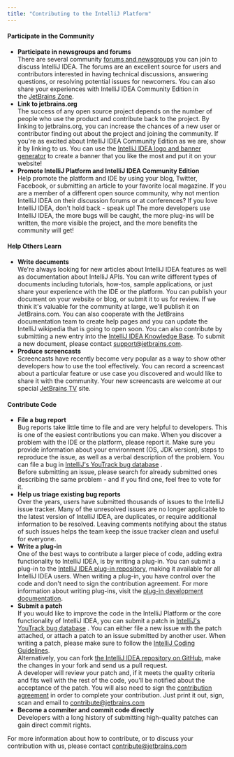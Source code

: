 ```yaml
---
title: "Contributing to the IntelliJ Platform"
---
```


#### Participate in the Community

- **Participate in newsgroups and forums**  
There are several community [forums and newsgroups](http://www.jetbrains.net/devnet/community/idea) you can join to discuss IntelliJ IDEA. The forums are an excellent source for users and contributors interested in having technical discussions, answering questions, or resolving potential issues for newcomers. You can also share your experiences with IntelliJ IDEA Community Edition in the [JetBrains Zone](http://jetbrains.dzone.com/).
- **Link to jetbrains.org**  
The success of any open source project depends on the number of people who use the product and contribute back to the project. By linking to jetbrains.org, you can increase the chances of a new user or contributor finding out about the project and joining the community. If you're as excited about IntelliJ IDEA Community Edition as we are, show it by linking to us. You can use the [IntelliJ IDEA logo and banner generator](http://www.jetbrains.com/idea/features/linklogos.jsp) to create a banner that you like the most and put it on your website!
- **Promote IntelliJ Platform and IntelliJ IDEA Community Edition**  
Help promote the platform and IDE by using your blog, Twitter, Facebook, or submitting an article to your favorite local magazine. If you are a member of a different open source community, why not mention IntelliJ IDEA on their discussion forums or at conferences? If you love IntelliJ IDEA, don't hold back - speak up! The more developers use IntelliJ IDEA, the more bugs will be caught, the more plug-ins will be written, the more visible the project, and the more benefits the community will get!

#### Help Others Learn

- **Write documents**  
We're always looking for new articles about IntelliJ IDEA features as well as documentation about IntelliJ APIs. You can write different types of documents including tutorials, how-tos, sample applications, or just share your experience with the IDE or the platform. You can publish your document on your website or blog, or submit it to us for review. If we think it's valuable for the community at large, we'll publish it on JetBrains.com. You can also cooperate with the JetBrains documentation team to create help pages and you can update the IntelliJ wikipedia that is going to open soon. You can also contribute by submitting a new entry into the [IntelliJ IDEA Knowledge Base](http://www.jetbrains.net/devnet/community/idea/kb). To submit a new document, please contact [support@jetbrains.](mailto:support@jetbrains.com)[com](mailto:screencasts@jetbrains.com).
- **Produce screencasts**  
Screencasts have recently become very popular as a way to show other developers how to use the tool effectively. You can record a screencast about a particular feature or use case you discovered and would like to share it with the community. Your new screencasts are welcome at our special [JetBrains TV](http://tv.jetbrains.net/) site.

#### Contribute Code

- **File a bug report**  
Bug reports take little time to file and are very helpful to developers. This is one of the easiest contributions you can make. When you discover a problem with the IDE or the platform, please report it. Make sure you provide information about your environment (OS, JDK version), steps to reproduce the issue, as well as a verbal description of the problem. You can file a bug in [IntelliJ's YouTrack bug database](http://youtrack.jetbrains.net/issues/IDEA) .  
Before submitting an issue, please search for already submitted ones describing the same problem - and if you find one, feel free to vote for it.
- **Help us triage existing bug reports**  
Over the years, users have submitted thousands of issues to the IntelliJ issue tracker. Many of the unresolved issues are no longer applicable to the latest version of IntelliJ IDEA, are duplicates, or require additional information to be resolved. Leaving comments notifying about the status of such issues helps the team keep the issue tracker clean and useful for everyone.
- **Write a plug-in**  
One of the best ways to contribute a larger piece of code, adding extra functionality to IntelliJ IDEA, is by writing a plug-in. You can submit a plug-in to the [IntelliJ IDEA plug-in repository](http://plugins.intellij.net/), making it available for all IntelliJ IDEA users. When writing a plug-in, you have control over the code and don't need to sign the contribution agreement. For more information about writing plug-ins, visit the [plug-in development documentation](http://www.jetbrains.org/display/IJOS/Writing+Plug-ins).
- **Submit a patch**  
If you would like to improve the code in the IntelliJ Platform or the core functionality of IntelliJ IDEA, you can submit a patch in [IntelliJ's YouTrack bug database](http://youtrack.jetbrains.net/issues/IDEA) . You can either file a new issue with the patch attached, or attach a patch to an issue submitted by another user. When writing a patch, please make sure to follow the [IntelliJ Coding Guidelines](http://www.jetbrains.org/display/IJOS/IntelliJ+Coding+Guidelines).  
Alternatively, you can fork [the IntelliJ IDEA repository on GitHub](https://github.com/JetBrains/intellij-community), make the changes in your fork and send us a pull request.  
A developer will review your patch and, if it meets the quality criteria and fits well with the rest of the code, you'll be notified about the acceptance of the patch. You will also need to sign the [contribution agreement](http://www.jetbrains.org/display/IJOS/Contributor+Agreement) in order to complete your contribution. Just print it out, sign, scan and email to [contribute@jetbrains.com](mailto:contribute@jetbrains.com)
- **Become a commiter and commit code directly**  
Developers with a long history of submitting high-quality patches can gain direct commit rights.

For more information about how to contribute, or to discuss your contribution with us, please contact [contribute@jetbrains.com](mailto:contribute@jetbrains.com)